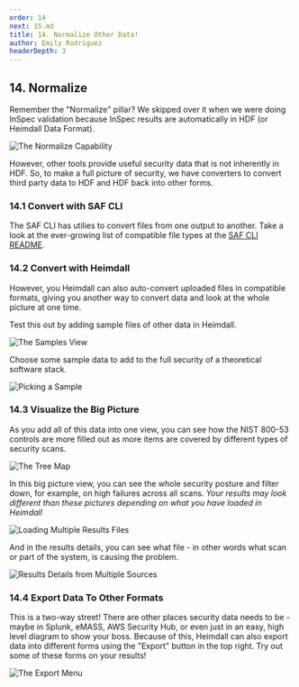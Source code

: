 ```yaml
---
order: 14
next: 15.md
title: 14. Normalize Other Data!
author: Emily Rodriguez
headerDepth: 3
---
```


## 14. Normalize

Remember the "Normalize" pillar? We skipped over it when we were doing InSpec validation because InSpec results are automatically in HDF (or Heimdall Data Format). 

![The Normalize Capability](../../assets/img/SAF_Capabilities_Normalize.png)

However, other tools provide useful security data that is not inherently in HDF. So, to make a full picture of security, we have converters to convert third party data to HDF and HDF back into other forms.

### 14.1 Convert with SAF CLI

The SAF CLI has utilies to convert files from one output to another. Take a look at the ever-growing list of compatible file types at the [SAF CLI README](https://saf-cli.mitre.org/).

### 14.2 Convert with Heimdall

However, you Heimdall can also auto-convert uploaded files in compatible formats, giving you another way to convert data and look at the whole picture at one time. 

Test this out by adding sample files of other data in Heimdall.

![The Samples View](../../assets/img/Heimdall_Samples.png)

Choose some sample data to add to the full security of a theoretical software stack.

![Picking a Sample](../../assets/img/Heimdall_Samples_Select.png)

### 14.3 Visualize the Big Picture

As you add all of this data into one view, you can see how the NIST 800-53 controls are more filled out as more items are covered by different types of security scans. 

![The Tree Map](../../assets/img/Heimdall_TreeMap_Fuller.png)

In this big picture view, you can see the whole security posture and filter down, for example, on high failures across all scans. _Your results may look different than these pictures depending on what you have loaded in Heimdall_

![Loading Multiple Results Files](../../assets/img/Heimdall_MultiResults2.png)

And in the results details, you can see what file - in other words what scan or part of the system, is causing the problem.

![Results Details from Multiple Sources](../../assets/img/Heimdall_MultiResults.png)

### 14.4 Export Data To Other Formats

This is a two-way street! There are other places security data needs to be - maybe in Splunk, eMASS, AWS Security Hub, or even just in an easy, high level diagram to show your boss. Because of this, Heimdall can also export data into different forms using the "Export" button in the top right. Try out some of these forms on your results!

![The Export Menu](../../assets/img/Heimdall_Export_Menu.png)
